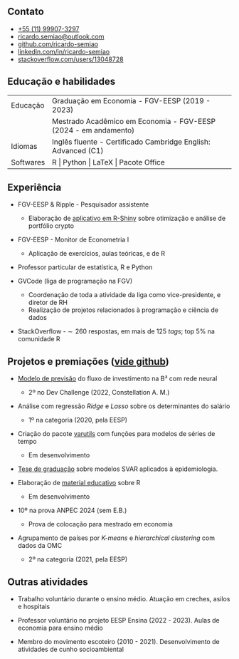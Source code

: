 <link rel="stylesheet" href="https://cdnjs.cloudflare.com/ajax/libs/font-awesome/5.15.3/css/all.min.css">

## Contato

- <i class="fab fa-whatsapp"></i> [+55 (11) 99907-3297](https://api.whatsapp.com/send?phone=5511999073297)
- <i class="fas fa-envelope"></i> <ricardo.semiao@outlook.com>
- <i class="fab fa-github"></i> [github.com/ricardo-semiao](https://github.com/ricardo-semiao)
- <i class="fab fa-linkedin"></i> [linkedin.com/in/ricardo-semiao](https://linkedin.com/in/ricardo-semiao)
- <i class="fab fa-stack-overflow"></i> [stackoverflow.com/users/13048728](https://stackoverflow.com/users/13048728)


## Educação e habilidades
<table>
    <tr>
        <td>Educação</td>
        <td>Graduação em Economia - FGV-EESP (2019 - 2023)</td>
    </tr>
    <tr>
        <td></td>
        <td>Mestrado Acadêmico em Economia - FGV-EESP (2024 - em andamento)</td>
    </tr>
    <tr>
        <td>Idiomas</td>
        <td>Inglês fluente - Certificado Cambridge English: Advanced (C1)</td>
    </tr>
    <tr>
        <td>Softwares</td>
        <td>R | Python | LaTeX | Pacote Office </td>
    </tr>
</table>

## Experiência

-   FGV-EESP & Ripple - Pesquisador assistente
    -   Elaboração de [aplicativo em R-Shiny](https://github.com/mevaldt/diversified_crypto) sobre otimização e análise de portfólio crypto

-   FGV-EESP - Monitor de Econometria I
    -   Aplicação de exercícios, aulas teóricas, e de R

-   Professor particular de estatística, R e Python

-   GVCode (liga de programação na FGV)
    -   Coordenação de toda a atividade da liga como vice-presidente, e diretor de RH
    -   Realização de projetos relacionados à programação e ciência de dados

-   StackOverflow - $\sim\!$ 260 respostas, em mais de 125 *tags*; top 5% na comunidade R

## Projetos e premiações ([vide github](https://github.com/ricardo-semiao))

-   [Modelo de previsão](https://github.com/ricardo-semiao/challenge-constdev) do fluxo de investimento na B³ com rede neural
    - <i class="fa fa-trophy"></i> 2º no Dev Challenge (2022, Constellation A. M.)

-   Análise com regressão *Ridge* e *Lasso* sobre os determinantes do salário
    - <i class="fa fa-trophy"></i> 1º na categoria (2020, pela EESP)

-   Criação do pacote [varutils](https://ricardo-semiao.github.io/varutils/) com funções para modelos de séries de tempo
    - Em desenvolvimento

-   [Tese de graduação](https://github.com/ricardo-semiao/article-covid-svardiff) sobre modelos SVAR aplicados à epidemiologia.

-   Elaboração de [material educativo](https://ricardo-semiao.github.io/course-r/) sobre R 
    - Em desenvolvimento

-   <i class="fa fa-trophy"></i> 10º na prova ANPEC 2024 (sem E.B.)
    - Prova de colocação para mestrado em economia

-   Agrupamento de países por *K-means* e *hierarchical clustering* com dados da OMC
    - <i class="fa fa-trophy"></i> 2º na categoria (2021, pela EESP)

## Outras atividades

-   Trabalho voluntário durante o ensino médio. Atuação em creches, asilos e hospitais

-   Professor voluntário no projeto EESP Ensina (2022 - 2023). Aulas de economia para ensino médio

-   Membro do movimento escoteiro (2010 - 2021). Desenvolvimento de atividades de cunho socioambiental
